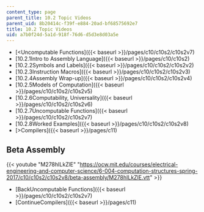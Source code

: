 ```yaml
---
content_type: page
parent_title: 10.2 Topic Videos
parent_uid: 8b20414c-f39f-e884-20ad-bf68575692e7
title: 10.2 Topic Videos
uid: a7b0f24d-5a1d-918f-76d6-d5d3e8d03a5e
---
```


*   [<Uncomputable Functions]({{< baseurl >}}/pages/c10/c10s2/c10s2v7)
*   [10.2.1Intro to Assembly Language]({{< baseurl >}}/pages/c10/c10s2)
*   [10.2.2Symbols and Labels]({{< baseurl >}}/pages/c10/c10s2/c10s2v2)
*   [10.2.3Instruction Macros]({{< baseurl >}}/pages/c10/c10s2/c10s2v3)
*   [10.2.4Assembly Wrap-up]({{< baseurl >}}/pages/c10/c10s2/c10s2v4)
*   [10.2.5Models of Computation]({{< baseurl >}}/pages/c10/c10s2/c10s2v5)
*   [10.2.6Computability, Universality]({{< baseurl >}}/pages/c10/c10s2/c10s2v6)
*   [10.2.7Uncomputable Functions]({{< baseurl >}}/pages/c10/c10s2/c10s2v7)
*   [10.2.8Worked Examples]({{< baseurl >}}/pages/c10/c10s2/c10s2v8)
*   [\>Compilers]({{< baseurl >}}/pages/c11)

Beta Assembly
-------------

{{< youtube "M278hILkZlE" "https://ocw.mit.edu/courses/electrical-engineering-and-computer-science/6-004-computation-structures-spring-2017/c10/c10s2/c10s2v8/beta-assembly/M278hILkZlE.vtt" >}}

*   [BackUncomputable Functions]({{< baseurl >}}/pages/c10/c10s2/c10s2v7)
*   [ContinueCompilers]({{< baseurl >}}/pages/c11)